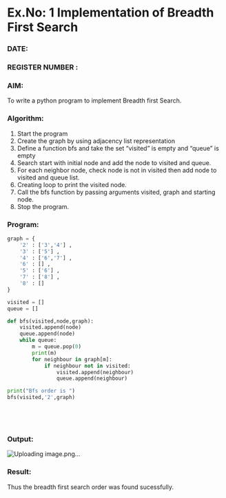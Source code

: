# Ex.No: 1  Implementation of Breadth First Search 
### DATE:                                                                            
### REGISTER NUMBER : 
### AIM: 
To write a python program to implement Breadth first Search. 
### Algorithm:
1. Start the program
2. Create the graph by using adjacency list representation
3. Define a function bfs and take the set “visited” is empty and “queue” is empty
4. Search start with initial node and add the node to visited and queue.
5. For each neighbor node, check node is not in visited then add node to visited and queue list.
6.  Creating loop to print the visited node.
7.   Call the bfs function by passing arguments visited, graph and starting node.
8.   Stop the program.
### Program:

```python
graph = {
    '2' : ['3','4'] ,
    '3' : ['5'] ,
    '4' : ['6','7'] ,
    '6' : [] ,
    '5' : ['6'] ,
    '7' : ['8'] ,
    '8' : []
}

visited = []
queue = []

def bfs(visited,node,graph):
    visited.append(node)
    queue.append(node) 
    while queue:
        m = queue.pop(0)
        print(m)
        for neighbour in graph[m]:
            if neighbour not in visited:
                visited.append(neighbour)
                queue.append(neighbour)

print("Bfs order is ")
bfs(visited,'2',graph)






```


### Output:

![Uploading image.png…]()


### Result:
Thus the breadth first search order was found sucessfully.
